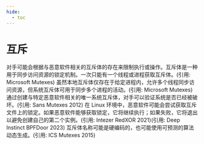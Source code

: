 ```yaml
---
hide:
  - toc
---
```


# 互斥

对手可能会根据与恶意软件相关的互斥体的存在来限制执行或操作。互斥体是一种用于同步访问资源的锁定机制。一次只能有一个线程或进程获取互斥体。(引用: Microsoft Mutexes)  虽然本地互斥体仅存在于给定进程内，允许多个线程同步访问资源，但系统互斥体可用于同步多个进程的活动。(引用: Microsoft Mutexes) 通过创建与特定恶意软件相关的唯一系统互斥体，对手可以验证系统是否已经被破坏。(引用: Sans Mutexes 2012)  在 Linux 环境中，恶意软件可能会尝试获取互斥文件上的锁定。如果恶意软件能够获取锁定，它将继续执行；如果失败，它将退出以避免创建自己的第二个实例。(引用: Intezer RedXOR 2021)(引用: Deep Instinct BPFDoor 2023)  互斥体名称可能是硬编码的，也可能使用可预测的算法动态生成。(引用: ICS Mutexes 2015)
